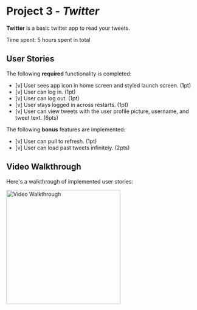 # Project 3 - *Twitter*

**Twitter** is a basic twitter app to read your tweets.

Time spent: 5 hours spent in total

## User Stories

The following **required** functionality is completed:

- [v] User sees app icon in home screen and styled launch screen. (1pt)
- [v] User can log in. (1pt)
- [v] User can log out. (1pt)
- [v] User stays logged in across restarts. (1pt)
- [v] User can view tweets with the user profile picture, username, and tweet text. (6pts)

The following **bonus** features are implemented:

- [v] User can pull to refresh. (1pt)
- [v] User can load past tweets infinitely. (2pts)

## Video Walkthrough

Here's a walkthrough of implemented user stories:

<img src="https://submissions.us-east-1.linodeobjects.com/ios_university/abMBYVhc.gif" title='Video Walkthrough' width="300" height="300" alt='Video Walkthrough' />

